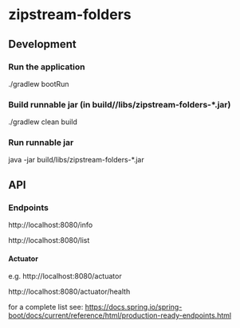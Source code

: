 # zipstream-folders

## Development

### Run the application
./gradlew bootRun

### Build runnable jar (in build//libs/zipstream-folders-*.jar)
./gradlew clean build

### Run runnable jar
java -jar build/libs/zipstream-folders-*.jar

## API

### Endpoints

http://localhost:8080/info

http://localhost:8080/list

#### Actuator
e.g.
http://localhost:8080/actuator

http://localhost:8080/actuator/health

for a complete list see: 
https://docs.spring.io/spring-boot/docs/current/reference/html/production-ready-endpoints.html
